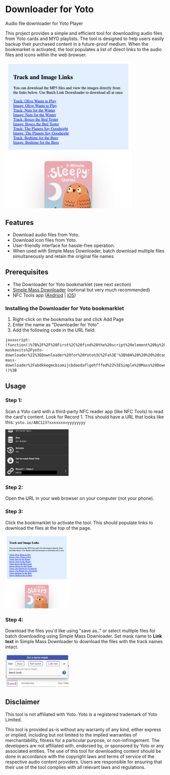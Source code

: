 # Downloader for Yoto
Audio file downloader for Yoto Player

This project provides a simple and efficient tool for downloading audio files from Yoto cards and MYO playlists. The tool is designed to help users easily backup their purchased content in a future-proof medium. When the bookmarket is activated, the tool populates a list of direct links to the audio files and icons within the web browser. 

<img src="imgs/Screenshot .png" width="400" >


## Features

- Download audio files from Yoto.
- Download icon files from Yoto.
- User-friendly interface for hassle-free operation.
- When used with Simple Mass Downloader, batch download multiple files simultaneously and retain the original file names


## Prerequisites

- The Downloader for Yoto bookmarklet (see next section)
- [Simple Mass Downloader](https://chromewebstore.google.com/detail/simple-mass-downloader/abdkkegmcbiomijcbdaodaflgehfffed) (optional but very much recommended)
- NFC Tools app ([Andriod](https://play.google.com/store/apps/details?id=com.wakdev.wdnfc&hl=en_US&gl=US) | [iOS](https://apps.apple.com/us/app/nfc-tools/id1252962749))

### Installing the Downloader for Yoto bookmarklet
    
  1. Right-click on the bookmarks bar and click Add Page
  2. Enter the name as "Downloader for Yoto"
  3. Add the following code in the URL field:

```
javascript:(function()%7B%2F%2F%20First%2C%20find%20the%20script%20element%20by%20its%20ID%0Aconst%20scriptElement%20%3D%20document.getElementById('__NEXT_DATA__')%3B%0A%0A%2F%2F%20Check%20if%20the%20element%20exists%0Aif%20(scriptElement)%20%7B%0A%20%20%20%20%2F%2F%20Parse%20the%20JSON%20content%20of%20the%20script%20element%0A%20%20%20%20const%20jsonData%20%3D%20JSON.parse(scriptElement.textContent)%3B%0A%0A%20%20%20%20%2F%2F%20Navigate%20to%20the%20specific%20path%20where%20trackUrl%2C%20title%2C%20and%20icon16x16%20are%20located%0A%20%20%20%20const%20chapters%20%3D%20jsonData.props.pageProps.card.content.chapters%3B%0A%0A%20%20%20%20%2F%2F%20Create%20a%20container%20for%20the%20links%0A%20%20%20%20const%20container%20%3D%20document.createElement('div')%3B%0A%20%20%20%20container.style.margin%20%3D%20'20px'%3B%0A%20%20%20%20container.style.backgroundColor%20%3D%20'%23deefff'%3B%0A%20%20%20%20container.style.padding%20%3D%20'20px'%3B%0A%0A%20%20%20%20%2F%2F%20Add%20a%20title%20to%20the%20container%0A%20%20%20%20const%20containerTitle%20%3D%20document.createElement('h2')%3B%0A%20%20%20%20containerTitle.innerHTML%20%2B%3D%20'%3Ca%20href%3D%22https%3A%2F%2Fgithub.com%2Fbaruch-moskovits%2Fyoto-downloader%22%3EDownloader%20for%20Yoto%3C%2Fa%3E'%3B%0A%20%20%20%20container.appendChild(containerTitle)%3B%0A%0A%20%20%20%20%2F%2F%20Add%20an%20explanatory%20paragraph%20to%20the%20container%0A%20%20%20%20const%20containerP%20%3D%20document.createElement('p')%3B%0AcontainerP.innerHTML%20%2B%3D%20'You%20can%20download%20the%20MP3%20files%20and%20view%20the%20images%20directly%20from%20the%20links%20below.%20Use%20%3Ca%20href%3D%22https%3A%2F%2Fchromewebstore.google.com%2Fdetail%2Fsimple-mass-downloader%2Fabdkkegmcbiomijcbdaodaflgehfffed%22%3ESimple%20Mass%20Downloader%3C%2Fa%3E%20to%20download%20all%20at%20once.'%3B%0A%20%20%20%20container.appendChild(containerP)%3B%0A%20%20%20%20%0A%20%20%20%20%2F%2F%20Loop%20through%20chapters%20and%20tracks%20to%20create%20links%0A%20%20%20%20chapters.forEach(chapter%20%3D%3E%20%7B%0A%20%20%20%20%20%20%20%20chapter.tracks.forEach(track%20%3D%3E%20%7B%0A%20%20%20%20%20%20%20%20%20%20%20%20%2F%2F%20Create%20a%20link%20element%20for%20each%20track%0A%20%20%20%20%20%20%20%20%20%20%20%20const%20trackLink%20%3D%20document.createElement('a')%3B%0A%20%20%20%20%20%20%20%20%20%20%20%20trackLink.href%20%3D%20track.trackUrl%3B%0A%20%20%20%20%20%20%20%20%20%20%20%20trackLink.textContent%20%3D%20%60Track%3A%20%24%7Btrack.title%7D%60%3B%0A%20%20%20%20%20%20%20%20%20%20%20%20trackLink.target%20%3D%20'_blank'%3B%20%2F%2F%20Open%20in%20new%20tab%0A%20%20%20%20%20%20%20%20%20%20%20%20trackLink.style.display%20%3D%20'block'%3B%20%2F%2F%20Display%20each%20link%20on%20a%20new%20line%0A%0A%20%20%20%20%20%20%20%20%20%20%20%20%2F%2F%20Append%20the%20track%20link%20to%20the%20container%0A%20%20%20%20%20%20%20%20%20%20%20%20container.appendChild(trackLink)%3B%0A%0A%20%20%20%20%20%20%20%20%20%20%20%20%2F%2F%20Create%20a%20link%20element%20for%20each%20image%0A%20%20%20%20%20%20%20%20%20%20%20%20if%20(chapter.display%20%26%26%20chapter.display.icon16x16)%20%7B%0A%20%20%20%20%20%20%20%20%20%20%20%20%20%20%20%20const%20imageLink%20%3D%20document.createElement('a')%3B%0A%20%20%20%20%20%20%20%20%20%20%20%20%20%20%20%20imageLink.href%20%3D%20chapter.display.icon16x16%3B%0A%20%20%20%20%20%20%20%20%20%20%20%20%20%20%20%20imageLink.textContent%20%3D%20%60Image%3A%20%24%7Btrack.title%7D%60%3B%0A%20%20%20%20%20%20%20%20%20%20%20%20%20%20%20%20imageLink.target%20%3D%20'_blank'%3B%0A%20%20%20%20%20%20%20%20%20%20%20%20%20%20%20%20imageLink.style.display%20%3D%20'block'%3B%0A%0A%20%20%20%20%20%20%20%20%20%20%20%20%20%20%20%20%2F%2F%20Append%20the%20image%20link%20to%20the%20container%0A%20%20%20%20%20%20%20%20%20%20%20%20%20%20%20%20container.appendChild(imageLink)%3B%0A%20%20%20%20%20%20%20%20%20%20%20%20%7D%0A%20%20%20%20%20%20%20%20%7D)%3B%0A%20%20%20%20%7D)%3B%0A%0A%20%20%20%20%2F%2F%20Insert%20the%20container%20at%20the%20top%20of%20the%20body%20of%20the%20page%0A%20%20%20%20document.body.insertBefore(container%2C%20document.body.firstChild)%3B%0A%7D%20else%20%7B%0A%20%20%20%20console.error('Script%20element%20not%20found')%3B%0A%7D%7D)()%3B
```


## Usage

### Step 1:
Scan a Yoto card with a third-party NFC reader app (like NFC Tools) to read the card's content. Look for Record 1. This should have a URL that looks like this: `yoto.io/ABC123?xxxxxxx=yyyyyyyy`

<img src="imgs/NFC Tools.png" width="200" >


### Step 2:
Open the URL in your web browser on your computer (not your phone).

### Step 3:
Click the bookmarklet to activate the tool. This should populate links to download the files at the top of the page. 

<img src="imgs/Screenshot .png" width="200" >

### Step 4:
Download the files you'd like using "save as.." or select multiple files for batch downloading using Simple Mass Downloader. Set mask name to **Link text** in Simple Mass Downloader to download the files with the track names intact. 

<img src="imgs/name mask.png" width="200" >


## Disclaimer 

This tool is not affiliated with Yoto. Yoto is a registered trademark of Yoto Limited.

This tool is provided as-is without any warranty of any kind, either express or implied, including but not limited to the implied warranties of merchantability, fitness for a particular purpose, or non-infringement. The developers are not affiliated with, endorsed by, or sponsored by Yoto or any associated entities. The use of this tool for downloading content should be done in accordance with the copyright laws and terms of service of the respective audio content providers. Users are responsible for ensuring that their use of the tool complies with all relevant laws and regulations.


